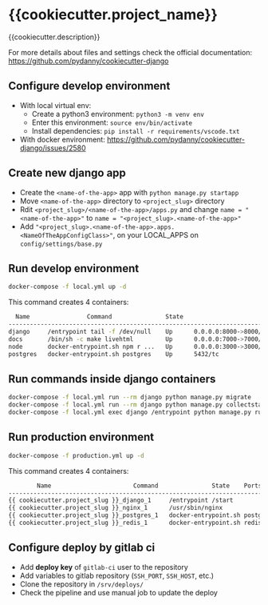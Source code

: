 # {{cookiecutter.project_name}}

{{cookiecutter.description}}

For more details about files and settings check the official documentation: https://github.com/pydanny/cookiecutter-django

## Configure develop environment

- With local virtual env:
  - Create a python3 environment: `python3 -m venv env`
  - Enter this environment: `source env/bin/activate`
  - Install dependencies: `pip install -r requirements/vscode.txt`
- With docker environment: https://github.com/pydanny/cookiecutter-django/issues/2580

## Create new django app

- Create the `<name-of-the-app>` app with `python manage.py startapp`
- Move `<name-of-the-app>` directory to `<project_slug>` directory
- Rdit `<project_slug>/<name-of-the-app>/apps.py` and
change `name = "<name-of-the-app>"` to `name = "<project_slug>.<name-of-the-app>"`
- Add `"<project_slug>.<name-of-the-app>.apps.<NameOfTheAppConfigClass>"`, on your LOCAL_APPS on `config/settings/base.py`

## Run develop environment

```bash
docker-compose -f local.yml up -d
```

This command creates 4 containers:

```bash
  Name                Command               State                       Ports
--------------------------------------------------------------------------------------------------
django     /entrypoint tail -f /dev/null    Up      0.0.0.0:8000->8000/tcp
docs       /bin/sh -c make livehtml         Up      0.0.0.0:7000->7000/tcp
node       docker-entrypoint.sh npm r ...   Up      0.0.0.0:3000->3000/tcp, 0.0.0.0:3001->3001/tcp
postgres   docker-entrypoint.sh postgres    Up      5432/tc
```

## Run commands inside django containers

```bash
docker-compose -f local.yml run --rm django python manage.py migrate
docker-compose -f local.yml run --rm django python manage.py collectstatic
docker-compose -f local.yml exec django /entrypoint python manage.py runserver 0.0.0.0:8000
```

## Run production environment

```bash
docker-compose -f production.yml up -d
```

This command creates 4 containers:

```bash
        Name                       Command               State    Ports
-------------------------------------------------------------------------
{{ cookiecutter.project_slug }}_django_1     /entrypoint /start               Up
{{ cookiecutter.project_slug }}_nginx_1      /usr/sbin/nginx                  Up      80/tcp
{{ cookiecutter.project_slug }}_postgres_1   docker-entrypoint.sh postgres    Up      5432/tcp
{{ cookiecutter.project_slug }}_redis_1      docker-entrypoint.sh redis ...   Up      6379/tcp
```

## Configure deploy by gitlab ci

- Add **deploy key** of `gitlab-ci` user to the repository
- Add variables to gitlab repository (`SSH_PORT`, `SSH_HOST`, etc.)
- Clone the repository in `/srv/deploys/`
- Check the pipeline and use manual job to update the deploy
